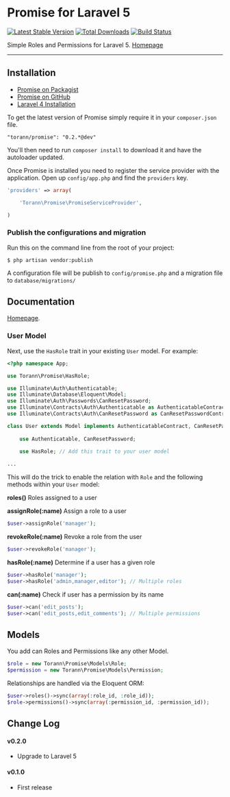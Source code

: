 # Promise for Laravel 5

[![Latest Stable Version](https://poser.pugx.org/torann/promise/v/stable.png)](https://packagist.org/packages/torann/promise) [![Total Downloads](https://poser.pugx.org/torann/promise/downloads.png)](https://packagist.org/packages/torann/promise) [![Build Status](https://api.travis-ci.org/Torann/laravel-promise.png)](http://travis-ci.org/Torann/laravel-promise)

Simple Roles and Permissions for Laravel 5. [Homepage](http://lyften.com/projects/laravel-promise/)

----------

## Installation

- [Promise on Packagist](https://packagist.org/packages/torann/promise)
- [Promise on GitHub](https://github.com/torann/laravel-promise)
- [Laravel 4 Installation](https://github.com/Torann/laravel-promise/tree/0.1.1)

To get the latest version of Promise simply require it in your `composer.json` file.

~~~
"torann/promise": "0.2.*@dev"
~~~

You'll then need to run `composer install` to download it and have the autoloader updated.

Once Promise is installed you need to register the service provider with the application. Open up `config/app.php` and find the `providers` key.

~~~php
'providers' => array(

    'Torann\Promise\PromiseServiceProvider',

)
~~~

### Publish the configurations and migration

Run this on the command line from the root of your project:

~~~
$ php artisan vendor:publish
~~~

A configuration file will be publish to `config/promise.php` and a migration file to `database/migrations/`

## Documentation

[Homepage](http://lyften.com/projects/laravel-promise/).

### User Model

Next, use the `HasRole` trait in your existing `User` model. For example:

~~~php
<?php namespace App;

use Torann\Promise\HasRole;

use Illuminate\Auth\Authenticatable;
use Illuminate\Database\Eloquent\Model;
use Illuminate\Auth\Passwords\CanResetPassword;
use Illuminate\Contracts\Auth\Authenticatable as AuthenticatableContract;
use Illuminate\Contracts\Auth\CanResetPassword as CanResetPasswordContract;

class User extends Model implements AuthenticatableContract, CanResetPasswordContract {
	
	use Authenticatable, CanResetPassword;

    use HasRole; // Add this trait to your user model
    
...
~~~
    
This will do the trick to enable the relation with `Role` and the following methods within your `User` model:

**roles()** 
Roles assigned to a user

**assignRole(:name)** 
Assign a role to a user

~~~php
$user->assignRole('manager');
~~~

**revokeRole(:name)** 
Revoke a role from the user

~~~php
$user->revokeRole('manager');
~~~

**hasRole(:name)** 
Determine if a user has a given role

~~~php
$user->hasRole('manager');
$user->hasRole('admin,manager,editor'); // Multiple roles
~~~

**can(:name)** 
Check if user has a permission by its name

~~~php
$user->can('edit_posts');
$user->can('edit_posts,edit_comments'); // Multiple permissions
~~~

## Models

You add can Roles and Permissions like any other Model.

~~~php
$role = new Torann\Promise\Models\Role;
$permission = new Torann\Promise\Models\Permission;
~~~

Relationships are handled via the Eloquent ORM:

~~~php
$user->roles()->sync(array(:role_id, :role_id));
$role->permissions()->sync(array(:permission_id, :permission_id));
~~~

## Change Log

#### v0.2.0

- Upgrade to Laravel 5

#### v0.1.0

- First release
